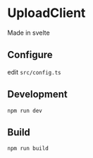# UploadClient

Made in svelte

## Configure
edit `src/config.ts`

## Development
`npm run dev`

## Build
`npm run build`